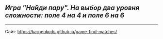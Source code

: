 ## _Игра "Найди пару". На выбор два уровня сложности: поле 4 на 4 и поле 6 на 6_
***
Сайт: https://karpenkods.github.io/game-find-matches/





